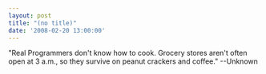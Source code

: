 ```yaml
---
layout: post
title: "(no title)"
date: '2008-02-20 13:00:00'
---
```


"Real Programmers don't know how to cook. Grocery stores aren't often open at 3 a.m., so they survive on peanut crackers and coffee." --Unknown